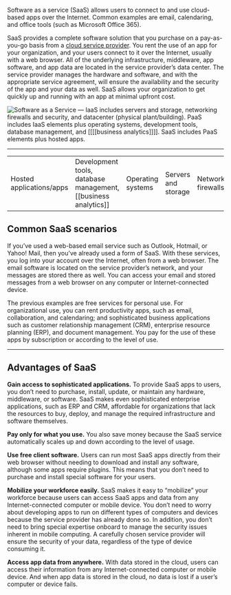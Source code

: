 Software as a service (SaaS) allows users to connect to and use cloud-based apps over the Internet. Common examples are email, calendaring, and office tools (such as Microsoft Office 365).

SaaS provides a complete software solution that you purchase on a pay-as-you-go basis from a [cloud service provider](https://azure.microsoft.com/en-au/resources/cloud-computing-dictionary/choosing-a-cloud-service-provider/). You rent the use of an app for your organization, and your users connect to it over the Internet, usually with a web browser. All of the underlying infrastructure, middleware, app software, and app data are located in the service provider’s data center. The service provider manages the hardware and software, and with the appropriate service agreement, will ensure the availability and the security of the app and your data as well. SaaS allows your organization to get quickly up and running with an app at minimal upfront cost.

![Software as a Service — IaaS includes servers and storage, networking firewalls and security, and datacenter (physical plant/building). PaaS includes IaaS elements plus operating systems, development tools, database management, and [[[[business analytics]]]]. SaaS includes PaaS elements plus hosted apps.](https://cdn-dynmedia-1.microsoft.com/is/image/microsoftcorp/what-is-saas_what-is-saas?scl=1)

---

|   |   |   |   |   |   |
|---|---|---|---|---|---|
|Hosted applications/apps|Development tools, database management, [[business analytics]]|Operating systems|Servers and storage|Networking firewalls/security|Data center physical plant/building|

## Common SaaS scenarios

If you’ve used a web-based email service such as Outlook, Hotmail, or Yahoo! Mail, then you’ve already used a form of SaaS. With these services, you log into your account over the Internet, often from a web browser. The email software is located on the service provider’s network, and your messages are stored there as well. You can access your email and stored messages from a web browser on any computer or Internet-connected device.

The previous examples are free services for personal use. For organizational use, you can rent productivity apps, such as email, collaboration, and calendaring; and sophisticated business applications such as customer relationship management (CRM), enterprise resource planning (ERP), and document management. You pay for the use of these apps by subscription or according to the level of use.

---

## Advantages of SaaS

**Gain access to sophisticated applications.** To provide SaaS apps to users, you don’t need to purchase, install, update, or maintain any hardware, middleware, or software. SaaS makes even sophisticated enterprise applications, such as ERP and CRM, affordable for organizations that lack the resources to buy, deploy, and manage the required infrastructure and software themselves.

**Pay only for what you use.** You also save money because the SaaS service automatically scales up and down according to the level of usage.

**Use free client software.** Users can run most SaaS apps directly from their web browser without needing to download and install any software, although some apps require plugins. This means that you don’t need to purchase and install special software for your users.

**Mobilize your workforce easily.** SaaS makes it easy to “mobilize” your workforce because users can access SaaS apps and data from any Internet-connected computer or mobile device. You don’t need to worry about developing apps to run on different types of computers and devices because the service provider has already done so. In addition, you don’t need to bring special expertise onboard to manage the security issues inherent in mobile computing. A carefully chosen service provider will ensure the security of your data, regardless of the type of device consuming it.

**Access app data from anywhere.** With data stored in the cloud, users can access their information from any Internet-connected computer or mobile device. And when app data is stored in the cloud, no data is lost if a user’s computer or device fails.